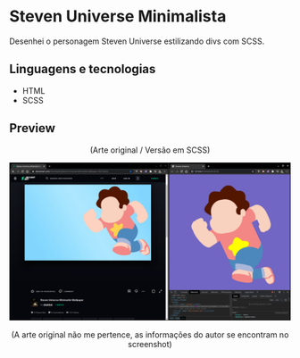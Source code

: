 # Steven Universe Minimalista
Desenhei o personagem Steven Universe estilizando divs com SCSS.
## Linguagens e tecnologias
* HTML
* SCSS
## Preview

<p align="center">
(Arte original / Versão em SCSS)
</p>

<div align="center">
    <img src="preview-steven.png" alt="Steven Universe">
</div>

<p align="center">
(A arte original não me pertence, as informações do autor se encontram no screenshot)
</p>